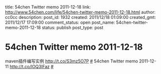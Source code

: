 title: 54chen Twitter memo 2011-12-18 
link: http://www.54chen.com/life/54chen-twitter-memo-2011-12-18.html
author: cc0cc
description: 
post_id: 1932
created: 2011/12/18 01:09:00
created_gmt: 2011/12/17 17:09:00
comment_status: open
post_name: 54chen-twitter-memo-2011-12-18
status: publish
post_type: post

# 54chen Twitter memo 2011-12-18 

maven插件编写实例 <http://t.co/S3mz5O7P> [#](http://twitter.com/54chen/statuses/146932419235282944) 54chen Twitter memo 2011-12-11 <http://t.co/lOQ3IFaz> [#](http://twitter.com/54chen/statuses/145682264553037824)